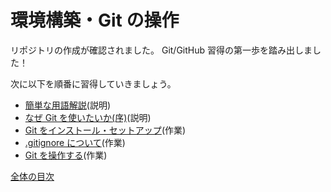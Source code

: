 # 環境構築・Git の操作

リポジトリの作成が確認されました。
Git/GitHub 習得の第一歩を踏み出しました！

次に以下を順番に習得していきましょう。

- [簡単な用語解説](/docs/env/words.md)(説明)
- [なぜ Git を使いたいか(序)](/docs/env/why-use.md)(説明)
- [Git をインストール・セットアップ](/docs/env/setup.md)(作業)
- [.gitignore について](/docs/env/gitignore.md)(作業)
- [Git を操作する](/docs/env/use-git.md)(作業)

[全体の目次](/contents.md)

